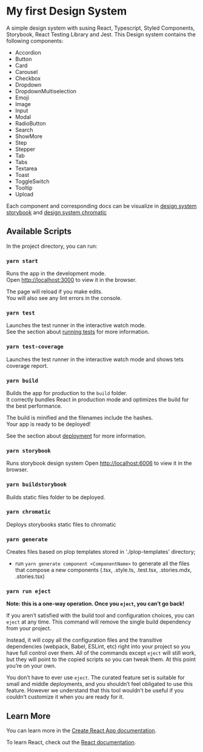# My first Design System

A simple design system with susing React, Typescript, Styled Components, Storybook, React Testing Library and Jest. This Design system contains the following components:

- Accordion
- Button
- Card
- Carousel
- Checkbox
- Dropdown
- DropdownMultiselection
- Emoji
- Image
- Input
- Modal
- RadioButton
- Search
- ShowMore
- Step
- Stepper
- Tab
- Tabs
- Textarea
- Toast
- ToggleSwitch
- Tooltip
- Upload

Each component and corresponding docs can be visualize in [design system storybook](https://6067056cb7d3a2002163b262-rodxdkhaoc.chromatic.com/) and [design system chromatic]()

## Available Scripts

In the project directory, you can run:

### `yarn start`

Runs the app in the development mode.\
Open [http://localhost:3000](http://localhost:3000) to view it in the browser.

The page will reload if you make edits.\
You will also see any lint errors in the console.

### `yarn test`

Launches the test runner in the interactive watch mode.\
See the section about [running tests](https://facebook.github.io/create-react-app/docs/running-tests) for more information.

### `yarn test-coverage`

Launches the test runner in the interactive watch mode and shows tets coverage report.

### `yarn build`

Builds the app for production to the `build` folder.\
It correctly bundles React in production mode and optimizes the build for the best performance.

The build is minified and the filenames include the hashes.\
Your app is ready to be deployed!

See the section about [deployment](https://facebook.github.io/create-react-app/docs/deployment) for more information.

### `yarn storybook`

Runs storybook design system
Open [http://localhost:6006](http://localhost:6006) to view it in the browser.

### `yarn buildstorybook`

Builds static files folder to be deployed.

### `yarn chromatic`

Deploys storybooks static files to chromatic

### `yarn generate`

Creates files based on plop templates stored in './plop-templates' directory;

- run `yarn generate component <ComponentName>` to generate all the files that compose a new components (<ComponentName>.tsx, <ComponentName>.style.ts, <ComponentName>.test.tsx, <ComponentName>.stories.mdx, <ComponentName>.stories.tsx)

### `yarn run eject`

**Note: this is a one-way operation. Once you `eject`, you can’t go back!**

If you aren’t satisfied with the build tool and configuration choices, you can `eject` at any time. This command will remove the single build dependency from your project.

Instead, it will copy all the configuration files and the transitive dependencies (webpack, Babel, ESLint, etc) right into your project so you have full control over them. All of the commands except `eject` will still work, but they will point to the copied scripts so you can tweak them. At this point you’re on your own.

You don’t have to ever use `eject`. The curated feature set is suitable for small and middle deployments, and you shouldn’t feel obligated to use this feature. However we understand that this tool wouldn’t be useful if you couldn’t customize it when you are ready for it.

## Learn More

You can learn more in the [Create React App documentation](https://facebook.github.io/create-react-app/docs/getting-started).

To learn React, check out the [React documentation](https://reactjs.org/).
